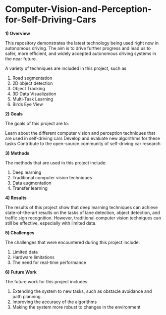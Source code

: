 # Computer-Vision-and-Perception-for-Self-Driving-Cars

**1) Overview**

This repository demonstrates the latest technology being used right now in autonomous driving. The aim is to drive further progress and lead us to safer, more efficient, and widely accepted autonomous driving systems in the near future.

A variety of techniques are included in this project, such as 

1) Road segmentation
2) 2D object detection
3) Object Tracking
4) 3D Data Visualization
5) Multi-Task Learning
6) Birds Eye View

**2) Goals**

The goals of this project are to:

Learn about the different computer vision and perception techniques that are used in self-driving cars
Develop and evaluate new algorithms for these tasks
Contribute to the open-source community of self-driving car research

**3) Methods**

The methods that are used in this project include:

1) Deep learning
2) Traditional computer vision techniques
3) Data augmentation
4) Transfer learning

**4) Results**

The results of this project show that deep learning techniques can achieve state-of-the-art results on the tasks of lane detection, object detection, and traffic sign recognition. However, traditional computer vision techniques can still be effective, especially with limited data.

**5) Challenges**

The challenges that were encountered during this project include:

1) Limited data
2) Hardware limitations
3) The need for real-time performance

**6) Future Work**

The future work for this project includes:

1) Extending the system to new tasks, such as obstacle avoidance and path planning
2) Improving the accuracy of the algorithms
3) Making the system more robust to changes in the environment
